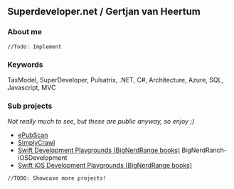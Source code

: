 ## Superdeveloper.net / Gertjan van Heertum

### About me
``` 
//Todo: Implement
```

### Keywords
TaxModel, SuperDeveloper, Pulsatrix, .NET, C#, Architecture, Azure, SQL, Javascript, MVC

### Sub projects
*Not really much to see, but these are public anyway, so enjoy ;)*
- [ePubScan](http://superdeveloper.net/ePubScan)
- [SimplyCrawl](http://superdeveloper.net/SimplyCrawl)
- [Swift Development Playgrounds (BigNerdRange books)](http://superdeveloper.net/BigNerdRanch-SwiftDevelopment)
BigNerdRanch-iOSDevelopment
- [Swift iOS Development Playgrounds (BigNerdRange books)](http://superdeveloper.net/BigNerdRanch-SwiftDevelopment)

``` 
//TODO: Showcase more projects!
```
